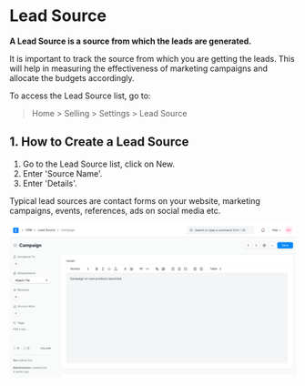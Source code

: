 
# Lead Source


**A Lead Source is a source from which the leads are generated.**


It is important to track the source from which you are getting the leads. This will help in measuring the effectiveness of marketing campaigns and allocate the budgets accordingly.


To access the Lead Source list, go to:



> 
> Home > Selling > Settings > Lead Source
> 
> 
> 


## 1. How to Create a Lead Source


1. Go to the Lead Source list, click on New.
2. Enter 'Source Name'.
3. Enter 'Details'.


Typical lead sources are contact forms on your website, marketing campaigns, events, references, ads on social media etc.


![Lead Source](/files/lead-source.png)


